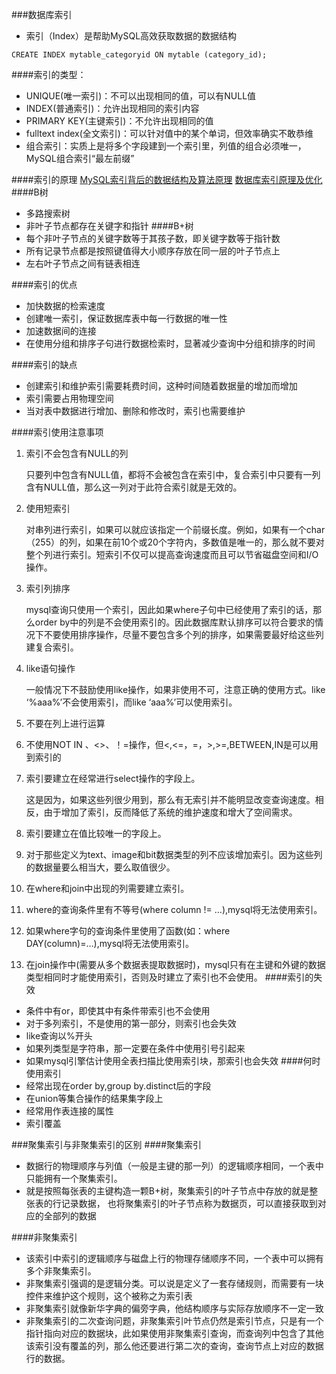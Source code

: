 ###数据库索引

- 索引（Index）是帮助MySQL高效获取数据的数据结构

```$xslt
CREATE INDEX mytable_categoryid ON mytable (category_id);
```

####索引的类型：

- UNIQUE(唯一索引)：不可以出现相同的值，可以有NULL值
- INDEX(普通索引)：允许出现相同的索引内容
- PRIMARY KEY(主键索引)：不允许出现相同的值
- fulltext index(全文索引)：可以针对值中的某个单词，但效率确实不敢恭维
- 组合索引：实质上是将多个字段建到一个索引里，列值的组合必须唯一，MySQL组合索引“最左前缀”

####索引的原理
[MySQL索引背后的数据结构及算法原理](https://www.cnblogs.com/sanwenyu/p/6129082.html)
[数据库索引原理及优化](https://blog.csdn.net/suifeng3051/article/details/52669644)
####B树
* 多路搜索树
* 非叶子节点都存在关键字和指针
####B+树
* 每个非叶子节点的关键字数等于其孩子数，即关键字数等于指针数
* 所有记录节点都是按照键值得大小顺序存放在同一层的叶子节点上
* 左右叶子节点之间有链表相连

####索引的优点
* 加快数据的检索速度
* 创建唯一索引，保证数据库表中每一行数据的唯一性
* 加速数据间的连接
* 在使用分组和排序子句进行数据检索时，显著减少查询中分组和排序的时间

####索引的缺点
* 创建索引和维护索引需要耗费时间，这种时间随着数据量的增加而增加
* 索引需要占用物理空间
* 当对表中数据进行增加、删除和修改时，索引也需要维护

####索引使用注意事项
1. 索引不会包含有NULL的列

     只要列中包含有NULL值，都将不会被包含在索引中，复合索引中只要有一列含有NULL值，那么这一列对于此符合索引就是无效的。

2. 使用短索引

     对串列进行索引，如果可以就应该指定一个前缀长度。例如，如果有一个char（255）的列，如果在前10个或20个字符内，多数值是唯一的，那么就不要对整个列进行索引。短索引不仅可以提高查询速度而且可以节省磁盘空间和I/O操作。

3. 索引列排序
    
    mysql查询只使用一个索引，因此如果where子句中已经使用了索引的话，那么order by中的列是不会使用索引的。因此数据库默认排序可以符合要求的情况下不要使用排序操作，尽量不要包含多个列的排序，如果需要最好给这些列建复合索引。

4. like语句操作

      一般情况下不鼓励使用like操作，如果非使用不可，注意正确的使用方式。like ‘%aaa%’不会使用索引，而like ‘aaa%’可以使用索引。

5. 不要在列上进行运算

6. 不使用NOT IN 、<>、！=操作，但<,<=，=，>,>=,BETWEEN,IN是可以用到索引的

7. 索引要建立在经常进行select操作的字段上。

   这是因为，如果这些列很少用到，那么有无索引并不能明显改变查询速度。相反，由于增加了索引，反而降低了系统的维护速度和增大了空间需求。

8. 索引要建立在值比较唯一的字段上。

9. 对于那些定义为text、image和bit数据类型的列不应该增加索引。因为这些列的数据量要么相当大，要么取值很少。

10. 在where和join中出现的列需要建立索引。

11. where的查询条件里有不等号(where column != …),mysql将无法使用索引。

12. 如果where字句的查询条件里使用了函数(如：where DAY(column)=…),mysql将无法使用索引。

13. 在join操作中(需要从多个数据表提取数据时)，mysql只有在主键和外键的数据类型相同时才能使用索引，否则及时建立了索引也不会使用。
####索引的失效
* 条件中有or，即使其中有条件带索引也不会使用
* 对于多列索引，不是使用的第一部分，则索引也会失效
* like查询以%开头
* 如果列类型是字符串，那一定要在条件中使用引号引起来
* 如果mysql引擎估计使用全表扫描比使用索引块，那索引也会失效
####何时使用索引
* 经常出现在order by,group by.distinct后的字段
* 在union等集合操作的结果集字段上
* 经常用作表连接的属性
* 索引覆盖


###聚集索引与非聚集索引的区别
####聚集索引
* 数据行的物理顺序与列值（一般是主键的那一列）的逻辑顺序相同，一个表中只能拥有一个聚集索引。
* 就是按照每张表的主键构造一颗B+树，聚集索引的叶子节点中存放的就是整张表的行记录数据，
也将聚集索引的叶子节点称为数据页，可以直接获取到对应的全部列的数据

####非聚集索引
* 该索引中索引的逻辑顺序与磁盘上行的物理存储顺序不同，一个表中可以拥有多个非聚集索引。
* 非聚集索引强调的是逻辑分类。可以说是定义了一套存储规则，而需要有一块控件来维护这个规则，这个被称之为索引表
* 非聚集索引就像新华字典的偏旁字典，他结构顺序与实际存放顺序不一定一致
* 非聚集索引的二次查询问题，非聚集索引叶节点仍然是索引节点，只是有一个指针指向对应的数据块，此如果使用非聚集索引查询，而查询列中包含了其他该索引没有覆盖的列，那么他还要进行第二次的查询，查询节点上对应的数据行的数据。